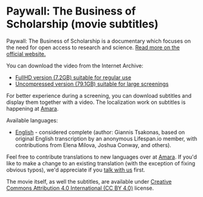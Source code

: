 # Paywall: The Business of Scholarship (movie subtitles)

Paywall: The Business of Scholarship is a documentary which focuses on the need for open access to research and science. [Read more on the official website.](https://paywallthemovie.com/)

You can download the video from the Internet Archive:

- [FullHD version (7.2GB) suitable for regular use](https://archive.org/details/PaywallTheBusinessOfScholarshipFinalMovieMastered)
- [Uncompressed version (79.1GB) suitable for large screenings](https://archive.org/details/PaywallTheBusinessOfScholarship_201809)

For better experience during a screening, you can download subtitles and display them together with a video. The localization work on subtitles is happening at [Amara](https://amara.org/en/videos/nTk5qVME6PP7/).

Available languages:

- [English](https://amara.org/en/subtitles/nTk5qVME6PP7/en/4/download/Paywall%20The%20Business%20of%20Scholarship.en.srt) - considered complete (author: Giannis Tsakonas, based on original English transcription by an anonymous Lifespan.io member, with contributions from Elena Milova, Joshua Conway, and others).

Feel free to contribute translations to new languages over at [Amara](https://amara.org/en/videos/nTk5qVME6PP7/). If you'd like to make a change to an existing translation (with the exception of fixing obvious typos), we'd appreciate if you [talk with us](https://paywallthemovie.com/contact) first.

The movie itself, as well the subtitles, are available under [Creative Commons Attribution 4.0 International (CC BY 4.0)](https://creativecommons.org/licenses/by/4.0/) license.
